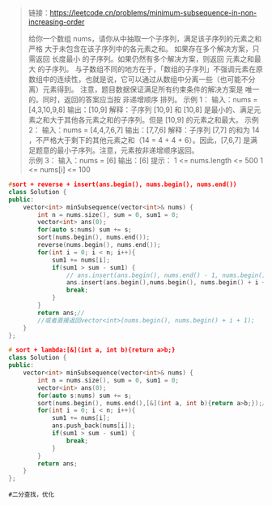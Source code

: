 > 链接：https://leetcode.cn/problems/minimum-subsequence-in-non-increasing-order
>
> 给你一个数组 nums，请你从中抽取一个子序列，满足该子序列的元素之和 严格 大于未包含在该子序列中的各元素之和。
> 如果存在多个解决方案，只需返回 长度最小 的子序列。如果仍然有多个解决方案，则返回 元素之和最大 的子序列。
> 与子数组不同的地方在于，「数组的子序列」不强调元素在原数组中的连续性，也就是说，它可以通过从数组中分离一些（也可能不分离）元素得到。
> 注意，题目数据保证满足所有约束条件的解决方案是 唯一 的。同时，返回的答案应当按 非递增顺序 排列。
> 示例 1：
> 输入：nums = [4,3,10,9,8]
> 输出：[10,9] 
> 解释：子序列 [10,9] 和 [10,8] 是最小的、满足元素之和大于其他各元素之和的子序列。但是 [10,9] 的元素之和最大。 
> 示例 2：
> 输入：nums = [4,4,7,6,7]
> 输出：[7,7,6] 
> 解释：子序列 [7,7] 的和为 14 ，不严格大于剩下的其他元素之和（14 = 4 + 4 + 6）。因此，[7,6,7] 是满足题意的最小子序列。注意，元素按非递增顺序返回。  
> 示例 3：
> 输入：nums = [6]
> 输出：[6]
> 提示：
> 1 <= nums.length <= 500
> 1 <= nums[i] <= 100

```cpp
#sort + reverse + insert(ans.begin(), nums.begin(), nums.end())
class Solution {
public:
    vector<int> minSubsequence(vector<int>& nums) {
        int n = nums.size(), sum = 0, sum1 = 0;
        vector<int> ans(0);
        for(auto s:nums) sum += s;
        sort(nums.begin(), nums.end());
        reverse(nums.begin(), nums.end());
        for(int i = 0; i < n; i++){
            sum1 += nums[i];
            if(sum1 > sum - sum1) {
                // ans.insert(ans.begin(), nums.end() - 1, nums.begin()+2);
                ans.insert(ans.begin(),nums.begin(), nums.begin() + i + 1);
                break;
            }
        }
        return ans;//
        //或者直接返回vector<int>(nums.begin(), nums.begin() + i + 1);
    }
};
```

```cpp
# sort + lambda:[&](int a, int b){return a>b;}
class Solution {
public:
    vector<int> minSubsequence(vector<int>& nums) {
        int n = nums.size(), sum = 0, sum1 = 0;
        vector<int> ans(0);
        for(auto s:nums) sum += s;
        sort(nums.begin(), nums.end(),[&](int a, int b){return a>b;});//pac [&]代表元素都是引用形式，直接返回a>b;
        for(int i = 0; i < n; i++){
            sum1 += nums[i];
            ans.push_back(nums[i]);
            if(sum1 > sum - sum1) {
                break;
            }
        }
        return ans;
    }
};
```

```
#二分查找，优化

```

